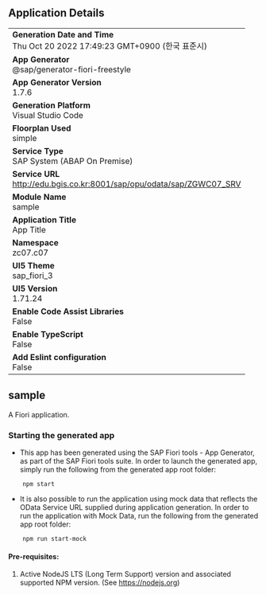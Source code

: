## Application Details
|               |
| ------------- |
|**Generation Date and Time**<br>Thu Oct 20 2022 17:49:23 GMT+0900 (한국 표준시)|
|**App Generator**<br>@sap/generator-fiori-freestyle|
|**App Generator Version**<br>1.7.6|
|**Generation Platform**<br>Visual Studio Code|
|**Floorplan Used**<br>simple|
|**Service Type**<br>SAP System (ABAP On Premise)|
|**Service URL**<br>http://edu.bgis.co.kr:8001/sap/opu/odata/sap/ZGWC07_SRV
|**Module Name**<br>sample|
|**Application Title**<br>App Title|
|**Namespace**<br>zc07.c07|
|**UI5 Theme**<br>sap_fiori_3|
|**UI5 Version**<br>1.71.24|
|**Enable Code Assist Libraries**<br>False|
|**Enable TypeScript**<br>False|
|**Add Eslint configuration**<br>False|

## sample

A Fiori application.

### Starting the generated app

-   This app has been generated using the SAP Fiori tools - App Generator, as part of the SAP Fiori tools suite.  In order to launch the generated app, simply run the following from the generated app root folder:

```
    npm start
```

- It is also possible to run the application using mock data that reflects the OData Service URL supplied during application generation.  In order to run the application with Mock Data, run the following from the generated app root folder:

```
    npm run start-mock
```

#### Pre-requisites:

1. Active NodeJS LTS (Long Term Support) version and associated supported NPM version.  (See https://nodejs.org)


